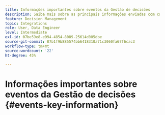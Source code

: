 ```yaml
---
title: Informações importantes sobre eventos da Gestão de decisões
description: Saiba mais sobre as principais informações enviadas com cada evento da Gestão de decisões.
feature: Decision Management
topic: Integrations
role: User, Data Engineer
level: Intermediate
exl-id: 07be59e8-e994-4854-8089-25614d005dbe
source-git-commit: 07b1f9b885574bb6418310a71c3060fa67f6cac3
workflow-type: tm+mt
source-wordcount: '22'
ht-degree: 45%

---
```


# Informações importantes sobre eventos da Gestão de decisões {#events-key-information}

